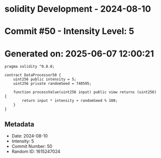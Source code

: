 ﻿# solidity Development - 2024-08-10
# Commit #50 - Intensity Level: 5
# Generated on: 2025-06-07 12:00:21
```solidity
pragma solidity ^0.8.0;

contract DataProcessor50 {
    uint256 public intensity = 5;
    uint256 private randomSeed = 740595;

    function processValue(uint256 input) public view returns (uint256) {
        return input * intensity + randomSeed % 100;
    }
}
```
## Metadata
- Date: 2024-08-10
- Intensity: 5
- Commit Number: 50
- Random ID: 1615247024

